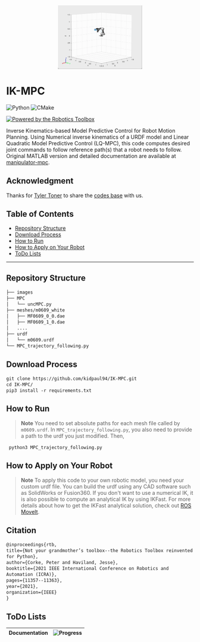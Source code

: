 <p align="center">
<img src=./Images/example.gif width=45% height=45%>
</p>

# IK-MPC

![Python](https://img.shields.io/badge/python-3670A0?style=for-the-badge&logo=python&logoColor=ffdd54)
![CMake](https://img.shields.io/badge/CMake-%23008FBA.svg?style=for-the-badge&logo=cmake&logoColor=white)

[![Powered by the Robotics Toolbox](https://raw.githubusercontent.com/petercorke/robotics-toolbox-python/master/.github/svg/rtb_powered.min.svg)](https://github.com/petercorke/robotics-toolbox-python)

Inverse Kinematics-based Model Predictive Control for Robot Motion Planning. Using Numerical inverse kinematics of a URDF model and Linear Quadratic Model Predictive Control (LQ-MPC), this code computes desired joint commands to follow reference path(s) that a robot needs to follow. Original MATLAB version and detailed documentation are available at [manipulator-mpc](https://github.com/twtoner/manipulator-mpc).

## Acknowledgment

Thanks for [Tyler Toner](https://www.linkedin.com/in/twtoner/) to share the [codes base](https://github.com/twtoner/manipulator-mpc) with us.

## Table of Contents

- [Repository Structure](#repository-structure)
- [Download Process](#download-process)
- [How to Run](#how-to-run)
- [How to Apply on Your Robot](#how-to-apply-on-your-robot)
- [ToDo Lists](#todo-lists)

---

## Repository Structure

    ├── images   
    ├── MPC 
    │   └── uncMPC.py
    ├── meshes/m0609_white
    │   ├── MF0609_0_0.dae
    │   ├── MF0609_1_0.dae
    │   ....
    ├── urdf
    │   └── m0609.urdf
    └── MPC_trajectory_following.py 

## Download Process

    git clone https://github.com/kidpaul94/IK-MPC.git
    cd IK-MPC/
    pip3 install -r requirements.txt

## How to Run

> **Note**
You need to set absolute paths for each mesh file called by `m0609.urdf`. In `MPC_trajectory_following.py`, you also need to provide a path to the urdf you just modified. Then,

     python3 MPC_trajectory_following.py
    
## How to Apply on Your Robot
> **Note**
To apply this code to your own robotic model, you need your custom urdf file. You can build the urdf using any CAD software such as SolidWorks or Fusion360. If you don't want to use a numerical IK, it is also possible to compute an analytical IK by using IKFast. For more details about how to get the IKFast analytical solution, check out [ROS MoveIt](http://docs.ros.org/en/kinetic/api/moveit_tutorials/html/doc/ikfast/ikfast_tutorial.html).

## Citation
    @inproceedings{rtb,
    title={Not your grandmother’s toolbox--the Robotics Toolbox reinvented for Python},
    author={Corke, Peter and Haviland, Jesse},
    booktitle={2021 IEEE International Conference on Robotics and Automation (ICRA)},
    pages={11357--11363},
    year={2021},
    organization={IEEE}
    }

## ToDo Lists

| **Documentation** | ![Progress](https://progress-bar.dev/50) |
| --- | --- |

